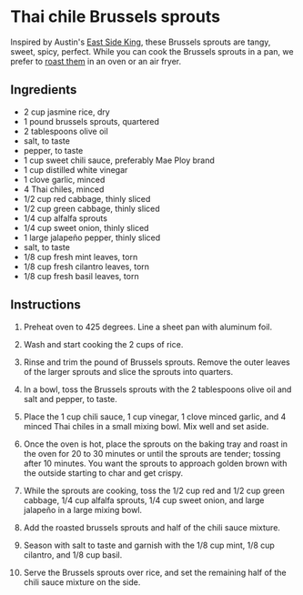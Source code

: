 # Thai chile Brussels sprouts

Inspired by Austin's [East Side King](https://www.keyingredient.com/recipes/2265695032/fried-brussel-sprouts-east-side-king/), these Brussels sprouts are tangy, sweet, spicy, perfect. While you can cook the Brussels sprouts in a pan, we prefer to [roast them](https://walkingonsunshinerecipes.com/how-to-make-easy-and-delicious-roasted/) in an oven or an air fryer.


## Ingredients

- 2 cup jasmine rice, dry
- 1 pound brussels sprouts, quartered
- 2 tablespoons olive oil
- salt, to taste
- pepper, to taste
- 1 cup sweet chili sauce, preferably Mae Ploy brand
- 1 cup distilled white vinegar
- 1 clove garlic, minced
- 4 Thai chiles, minced
- 1/2 cup red cabbage, thinly sliced
- 1/2 cup green cabbage, thinly sliced
- 1/4 cup alfalfa sprouts
- 1/4 cup sweet onion, thinly sliced
- 1 large jalapeño pepper, thinly sliced
- salt, to taste
- 1/8 cup fresh mint leaves, torn
- 1/8 cup fresh cilantro leaves, torn
- 1/8 cup fresh basil leaves, torn


## Instructions

1. Preheat oven to 425 degrees. Line a sheet pan with aluminum foil.

2. Wash and start cooking the 2 cups of rice.

3. Rinse and trim the pound of Brussels sprouts. Remove the outer leaves of the larger sprouts and slice the sprouts into quarters.

4. In a bowl, toss the Brussels sprouts with the 2 tablespoons olive oil and salt and pepper, to taste.

5. Place the 1 cup chili sauce, 1 cup vinegar, 1 clove minced garlic, and 4 minced Thai chiles in a small mixing bowl. Mix well and set aside.

6. Once the oven is hot, place the sprouts on the baking tray and roast in the oven for 20 to 30 minutes or until the sprouts are tender; tossing after 10 minutes. You want the sprouts to approach golden brown with the outside starting to char and get crispy.

7. While the sprouts are cooking, toss the 1/2 cup red and 1/2 cup green cabbage, 1/4 cup alfalfa sprouts, 1/4 cup sweet onion, and large jalapeño in a large mixing bowl.

8. Add the roasted brussels sprouts and half of the chili sauce mixture.

9. Season with salt to taste and garnish with the 1/8 cup mint, 1/8 cup cilantro, and 1/8 cup basil.

10. Serve the Brussels sprouts over rice, and set the remaining half of the chili sauce mixture on the side.